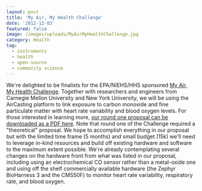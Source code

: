 ```yaml
---
layout: post
title: 'My Air, My Health Challenge'
date: '2012-12-03'
featured: false
image: /images/uploads/MyAirMyHealthChallenge.jpg
category: Health
tag:
  - instruments
  - health
  - open-source
  - community science
---
```

<p>We're delighted to be finalists for the EPA/NIEHS/HHS sponsored <a href="http://www.niehs.nih.gov/news/newsroom/releases/2012/november15/" target="_blank">My Air, My Health Challenge</a>. Together with researchers and engineers from Carnegie Mellon University and New York University, we will be using the AirCasting platform to link exposure to carbon monoxide and fine particulate matter with heart rate variability and blood oxygen levels. For those interested in learning more, <a href="http://takingspace.org/wp-content/uploads/MyAirMyHealthChallenge_NYU+CMU+HabitatMap.pdf" target="_blank">our round one proposal can be downloaded as a PDF here</a>. Note that round one of the Challenge required a "theoretical" proposal. We hope to accomplish everything in our proposal but with the limited time frame (5 months) and small budget (15k) we'll need to leverage in-kind resources and build off existing hardware and software to the maximum extent possible. We're already contemplating several changes on the hardware front from what was listed in our proposal, including using an electrochemical CO sensor rather than a metal-oxide one and using off the shelf commercially available hardware (the Zephyr BioHarness 3 and the CMS50F) to monitor heart rate variability, respiratory rate, and blood oxygen.</p>
